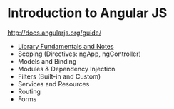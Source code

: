 Introduction to Angular JS
===========================

http://docs.angularjs.org/guide/

* [Library Fundamentals and Notes](library.md)
* Scoping (Directives: ngApp, ngController)
* Models and Binding
* Modules & Dependency Injection
* Filters (Built-in and Custom)
* Services and Resources
* Routing
* Forms
